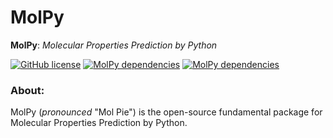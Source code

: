 # MolPy
**MolPy**: *Molecular Properties Prediction by Python*

[![GitHub license](https://img.shields.io/badge/License-Apache-orange.svg)](https://github.com/angstrom-science/MolPy/blob/master/LICENSE)
[![MolPy dependencies](https://img.shields.io/badge/dependencies-Python-blue.svg)](https://www.python.org/)
[![MolPy dependencies](https://img.shields.io/badge/NumPy-1.9.2-brightgreen.svg)](http://www.numpy.org/)

### About:
MolPy (*pronounced* "Mol Pie") is the open-source fundamental package for Molecular Properties Prediction by Python.
